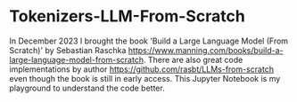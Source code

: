# Tokenizers-LLM-From-Scratch

In December 2023 I brought the book 'Build a Large Language Model (From Scratch)' by Sebastian Raschka https://www.manning.com/books/build-a-large-language-model-from-scratch. There are also great code implementations by author https://github.com/rasbt/LLMs-from-scratch even though the book is still in early access.
This Jupyter Notebook is my playground to understand the code better.
